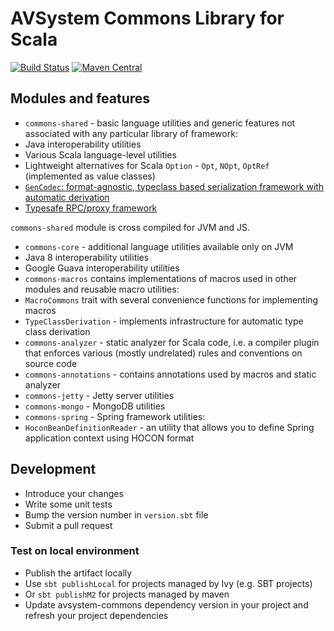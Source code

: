 # AVSystem Commons Library for Scala

[![Build Status](https://travis-ci.org/AVSystem/scala-commons.svg?branch=master)](https://travis-ci.org/AVSystem/scala-commons)
[![Maven Central](https://maven-badges.herokuapp.com/maven-central/com.avsystem.commons/commons-core_2.11/badge.svg)](https://maven-badges.herokuapp.com/maven-central/com.avsystem.commons/commons-core_2.11)

## Modules and features

* `commons-shared` - basic language utilities and generic features not associated with any particular library of framework:
 * Java interoperability utilities
 * Various Scala language-level utilities
 * Lightweight alternatives for Scala `Option` - `Opt`, `NOpt`, `OptRef` (implemented as value classes)
 * [`GenCodec`: format-agnostic, typeclass based serialization framework with automatic derivation](docs/GenCodec.md)
 * [Typesafe RPC/proxy framework](docs/RPCFramework.md)
 
 `commons-shared` module is cross compiled for JVM and JS.
* `commons-core` - additional language utilities available only on JVM
 * Java 8 interoperability utilities
 * Google Guava interoperability utilities
* `commons-macros` contains implementations of macros used in other modules and reusable macro utilities:
 * `MacroCommons` trait with several convenience functions for implementing macros
 * `TypeClassDerivation` - implements infrastructure for automatic type class derivation
* `commons-analyzer` - static analyzer for Scala code, i.e. a compiler plugin that enforces various (mostly undrelated) rules and conventions on source code
* `commons-annotations` - contains annotations used by macros and static analyzer
* `commons-jetty` - Jetty server utilities
* `commons-mongo` - MongoDB utilities
* `commons-spring` - Spring framework utilities:
 * `HoconBeanDefinitionReader` - an utility that allows you to define Spring application context using HOCON format

## Development

* Introduce your changes
* Write some unit tests
* Bump the version number in `version.sbt` file
* Submit a pull request

### Test on local environment

* Publish the artifact locally
 * Use `sbt publishLocal` for projects managed by Ivy (e.g. SBT projects)
 * Or `sbt publishM2` for projects managed by maven
* Update avsystem-commons dependency version in your project and refresh
 your project dependencies
